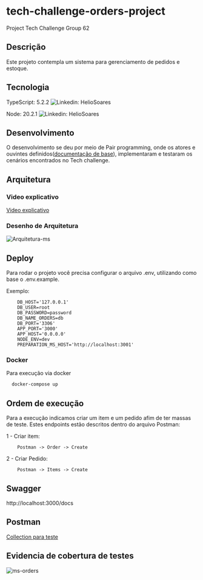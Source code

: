 # tech-challenge-orders-project

Project Tech Challenge Group 62

## Descrição

Este projeto contempla um sistema para gerenciamento de pedidos e estoque.
## Tecnologia

TypeScript: 5.2.2
![Linkedin: HelioSoares](https://shields.io/badge/TypeScript-3178C6?logo=TypeScript&logoColor=FFF&style=flat-square)

Node: 20.2.1
![Linkedin: HelioSoares](https://img.shields.io/badge/Node.js-43853D?style=for-the-badge&logo=node.js&logoColor=white)




## Desenvolvimento

O desenvolvimento se deu por meio de Pair programming, onde os atores e ouvintes definidos([documentação de base](https://docs.google.com/document/d/1T5h---6pFPUxed4JcuHohJVm-L-NUCaBk-LMAonPDmI/edit?usp=sharing)), implementaram e testaram os cenários encontrados no Tech challenge.
## Arquitetura

### Video explicativo
[Video explicativo](https://youtu.be/5ypeCH3Io_s)

### Desenho de Arquitetura
![Arquitetura-ms](https://github.com/denilsonos/tech-challenge-orders-project-ms-preparation/assets/23120172/de516181-49da-4623-ac23-50ca71c7bd3b)

## Deploy

Para rodar o projeto você precisa configurar o arquivo .env, utilizando como base o .env.example.

Exemplo:
```env
    DB_HOST='127.0.0.1'
    DB_USER=root
    DB_PASSWORD=password
    DB_NAME_ORDERS=db
    DB_PORT='3306'
    APP_PORT='3000'
    APP_HOST='0.0.0.0'
    NODE_ENV=dev
    PREPARATION_MS_HOST='http://localhost:3001'
```


### Docker

Para execução via docker

```bash
  docker-compose up
```

## Ordem de execução

Para a execução indicamos criar um item e um pedido afim de ter massas de teste. Estes endpoints estão descritos dentro do arquivo Postman:

1 - Criar item:
```
    Postman -> Order -> Create
```

2 - Criar Pedido:
```
    Postman -> Items -> Create
```

## Swagger

http://localhost:3000/docs
## Postman

[Collection para teste](https://github.com/denilsonos/tech-challenge-orders-project-ms-orders/blob/main/MS%20Orders.postman_collection.json)

## Evidencia de cobertura de testes

![ms-orders](https://github.com/denilsonos/tech-challenge-orders-project-ms-orders/assets/143292502/d62b0977-aeea-48ba-8619-01896e38acc9)


